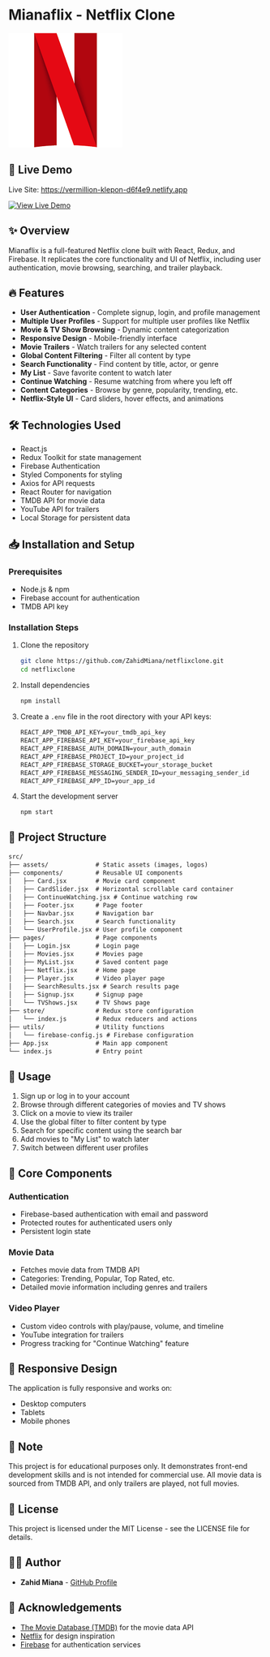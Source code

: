 # Mianaflix - Netflix Clone

![Mianaflix](./public/netflix.png)

## 📱 Live Demo

Live Site: https://vermillion-klepon-d6f4e9.netlify.app

[![View Live Demo](https://img.shields.io/badge/View-Live%20Demo-brightgreen?style=for-the-badge&logo=netlify)](https://vermillion-klepon-d6f4e9.netlify.app)

## ✨ Overview
Mianaflix is a full-featured Netflix clone built with React, Redux, and Firebase. It replicates the core functionality and UI of Netflix, including user authentication, movie browsing, searching, and trailer playback.

## 🔥 Features
- **User Authentication** - Complete signup, login, and profile management
- **Multiple User Profiles** - Support for multiple user profiles like Netflix
- **Movie & TV Show Browsing** - Dynamic content categorization
- **Responsive Design** - Mobile-friendly interface
- **Movie Trailers** - Watch trailers for any selected content
- **Global Content Filtering** - Filter all content by type
- **Search Functionality** - Find content by title, actor, or genre
- **My List** - Save favorite content to watch later
- **Continue Watching** - Resume watching from where you left off
- **Content Categories** - Browse by genre, popularity, trending, etc.
- **Netflix-Style UI** - Card sliders, hover effects, and animations

## 🛠️ Technologies Used
- React.js
- Redux Toolkit for state management
- Firebase Authentication
- Styled Components for styling
- Axios for API requests
- React Router for navigation
- TMDB API for movie data
- YouTube API for trailers
- Local Storage for persistent data

## 📥 Installation and Setup

### Prerequisites
- Node.js & npm
- Firebase account for authentication
- TMDB API key

### Installation Steps
1. Clone the repository
   ```bash
   git clone https://github.com/ZahidMiana/netflixclone.git
   cd netflixclone
   ```

2. Install dependencies
   ```bash
   npm install
   ```

3. Create a `.env` file in the root directory with your API keys:
   ```
   REACT_APP_TMDB_API_KEY=your_tmdb_api_key
   REACT_APP_FIREBASE_API_KEY=your_firebase_api_key
   REACT_APP_FIREBASE_AUTH_DOMAIN=your_auth_domain
   REACT_APP_FIREBASE_PROJECT_ID=your_project_id
   REACT_APP_FIREBASE_STORAGE_BUCKET=your_storage_bucket
   REACT_APP_FIREBASE_MESSAGING_SENDER_ID=your_messaging_sender_id
   REACT_APP_FIREBASE_APP_ID=your_app_id
   ```

4. Start the development server
   ```bash
   npm start
   ```

## 📂 Project Structure
```
src/
├── assets/             # Static assets (images, logos)
├── components/         # Reusable UI components
│   ├── Card.jsx        # Movie card component
│   ├── CardSlider.jsx  # Horizontal scrollable card container
│   ├── ContinueWatching.jsx # Continue watching row
│   ├── Footer.jsx      # Page footer
│   ├── Navbar.jsx      # Navigation bar
│   ├── Search.jsx      # Search functionality
│   └── UserProfile.jsx # User profile component
├── pages/              # Page components
│   ├── Login.jsx       # Login page
│   ├── Movies.jsx      # Movies page
│   ├── MyList.jsx      # Saved content page
│   ├── Netflix.jsx     # Home page
│   ├── Player.jsx      # Video player page
│   ├── SearchResults.jsx # Search results page
│   ├── Signup.jsx      # Signup page
│   └── TVShows.jsx     # TV Shows page
├── store/              # Redux store configuration
│   └── index.js        # Redux reducers and actions
├── utils/              # Utility functions
│   └── firebase-config.js # Firebase configuration
├── App.jsx             # Main app component
└── index.js            # Entry point
```

## 🚀 Usage
1. Sign up or log in to your account
2. Browse through different categories of movies and TV shows
3. Click on a movie to view its trailer
4. Use the global filter to filter content by type
5. Search for specific content using the search bar
6. Add movies to "My List" to watch later
7. Switch between different user profiles

## 🧩 Core Components

### Authentication
- Firebase-based authentication with email and password
- Protected routes for authenticated users only
- Persistent login state

### Movie Data
- Fetches movie data from TMDB API
- Categories: Trending, Popular, Top Rated, etc.
- Detailed movie information including genres and trailers

### Video Player
- Custom video controls with play/pause, volume, and timeline
- YouTube integration for trailers
- Progress tracking for "Continue Watching" feature

## 📱 Responsive Design
The application is fully responsive and works on:
- Desktop computers
- Tablets
- Mobile phones

## 📝 Note
This project is for educational purposes only. It demonstrates front-end development skills and is not intended for commercial use. All movie data is sourced from TMDB API, and only trailers are played, not full movies.

## 📜 License
This project is licensed under the MIT License - see the LICENSE file for details.

## 👨‍💻 Author
- **Zahid Miana** - [GitHub Profile](https://github.com/ZahidMiana)

## 🙏 Acknowledgements
- [The Movie Database (TMDB)](https://www.themoviedb.org/) for the movie data API
- [Netflix](https://www.netflix.com/) for design inspiration
- [Firebase](https://firebase.google.com/) for authentication services
